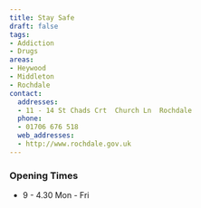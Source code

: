 ```yaml
---
title: Stay Safe
draft: false
tags:
- Addiction
- Drugs
areas:
- Heywood
- Middleton
- Rochdale
contact:
  addresses:
  - 11 - 14 St Chads Crt  Church Ln  Rochdale
  phone:
  - 01706 676 518
  web_addresses:
  - http://www.rochdale.gov.uk
---
```


### Opening Times
* 9 - 4.30 Mon - Fri

